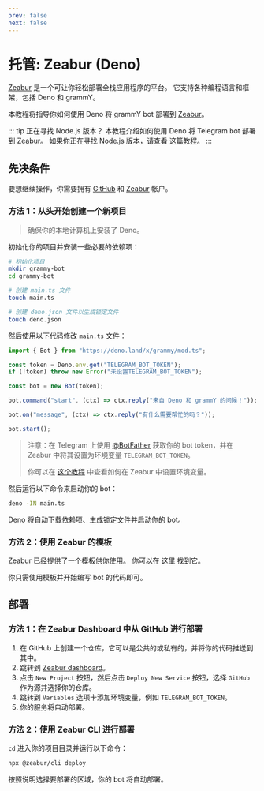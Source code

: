 ```yaml
---
prev: false
next: false
---
```


# 托管: Zeabur (Deno)

[Zeabur](https://zeabur.com) 是一个可让你轻松部署全栈应用程序的平台。
它支持各种编程语言和框架，包括 Deno 和 grammY。

本教程将指导你如何使用 Deno 将 grammY bot 部署到 [Zeabur](https://zeabur.com)。

::: tip 正在寻找 Node.js 版本？
本教程介绍如何使用 Deno 将 Telegram bot 部署到 Zeabur。
如果你正在寻找 Node.js 版本，请查看 [这篇教程](./zeabur-nodejs)。
:::

## 先决条件

要想继续操作，你需要拥有 [GitHub](https://github.com) 和 [Zeabur](https://zeabur.com) 帐户。

### 方法 1：从头开始创建一个新项目

> 确保你的本地计算机上安装了 Deno。

初始化你的项目并安装一些必要的依赖项：

```sh
# 初始化项目
mkdir grammy-bot
cd grammy-bot

# 创建 main.ts 文件
touch main.ts

# 创建 deno.json 文件以生成锁定文件
touch deno.json
```

然后使用以下代码修改 `main.ts` 文件：

```ts
import { Bot } from "https://deno.land/x/grammy/mod.ts";

const token = Deno.env.get("TELEGRAM_BOT_TOKEN");
if (!token) throw new Error("未设置TELEGRAM_BOT_TOKEN");

const bot = new Bot(token);

bot.command("start", (ctx) => ctx.reply("来自 Deno 和 grammY 的问候！"));

bot.on("message", (ctx) => ctx.reply("有什么需要帮忙的吗？"));

bot.start();
```

> 注意：在 Telegram 上使用 [@BotFather](https://t.me/BotFather) 获取你的 bot token，并在 Zeabur 中将其设置为环境变量 `TELEGRAM_BOT_TOKEN`。
>
> 你可以在 [这个教程](https://zeabur.com/docs/deploy/variables) 中查看如何在 Zeabur 中设置环境变量。

然后运行以下命令来启动你的 bot：

```sh
deno -IN main.ts
```

Deno 将自动下载依赖项、生成锁定文件并启动你的 bot。

### 方法 2：使用 Zeabur 的模板

Zeabur 已经提供了一个模板供你使用。
你可以在 [这里](https://github.com/zeabur/deno-telegram-bot-starter) 找到它。

你只需使用模板并开始编写 bot 的代码即可。

## 部署

### 方法 1：在 Zeabur Dashboard 中从 GitHub 进行部署

1. 在 GitHub 上创建一个仓库，它可以是公共的或私有的，并将你的代码推送到其中。
2. 跳转到 [Zeabur dashboard](https://dash.zeabur.com)。
3. 点击 `New Project` 按钮，然后点击 `Deploy New Service` 按钮，选择 `GitHub` 作为源并选择你的仓库。
4. 跳转到 `Variables` 选项卡添加环境变量，例如 `TELEGRAM_BOT_TOKEN`。
5. 你的服务将自动部署。

### 方法 2：使用 Zeabur CLI 进行部署

`cd` 进入你的项目目录并运行以下命令：

```sh
npx @zeabur/cli deploy
```

按照说明选择要部署的区域，你的 bot 将自动部署。
